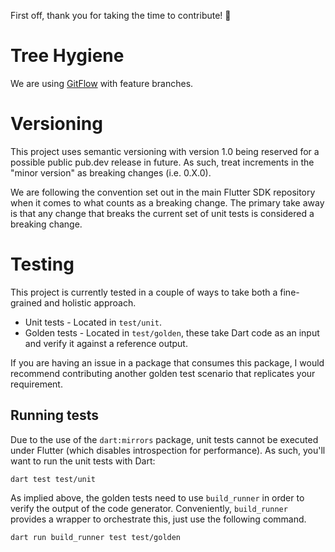 First off, thank you for taking the time to contribute! 🙌

# Tree Hygiene

We are using [GitFlow](https://www.atlassian.com/git/tutorials/comparing-workflows/gitflow-workflow) with feature branches.

# Versioning

This project uses semantic versioning with version 1.0 being reserved for a possible public pub.dev release in future. As such, treat increments in the "minor version" as breaking changes (i.e. 0.X.0).

We are following the convention set out in the main Flutter SDK repository when it comes to what counts as a breaking change. The primary take away is that any change that breaks the current set of unit tests is considered a breaking change.

# Testing

This project is currently tested in a couple of ways to take both a fine-grained and holistic approach.

* Unit tests - Located in `test/unit`.
* Golden tests - Located in `test/golden`, these take Dart code as an input and verify it against a reference output.

If you are having an issue in a package that consumes this package, I would recommend contributing another golden test scenario that replicates your requirement.

## Running tests

Due to the use of the `dart:mirrors` package, unit tests cannot be executed under Flutter (which disables introspection for performance). As such, you'll want to run the unit tests with Dart:

```shell
dart test test/unit
```

As implied above, the golden tests need to use `build_runner` in order to verify the output of the code generator. Conveniently, `build_runner` provides a wrapper to orchestrate this, just use the following command.

```shell
dart run build_runner test test/golden
```